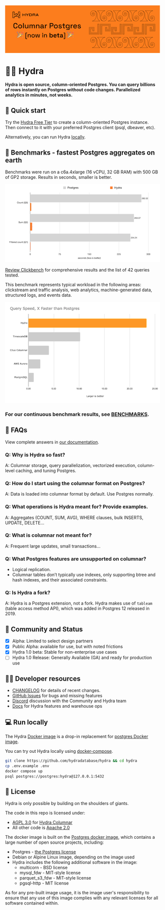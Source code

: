 <div align="center">

[![Hydra - the open source data warehouse](.images/header.png)](https://hydra.so)

</div>

# 🐘🤘 Hydra

**Hydra is open source, column-oriented Postgres. You can query billions of rows instantly on Postgres without code changes. Parallelized analytics in minutes, not weeks.**

## 🚀 Quick start

Try the [Hydra Free Tier](https://dashboard.hydra.so/signup) to create a column-oriented Postgres instance. Then connect to it with your preferred Postgres client (psql, dbeaver, etc).

Alternatively, you can run Hydra [locally](https://github.com/hydradatabase/hydra/blob/jd/readme-1.0-beta/README.md#run-locally).

## 💪 Benchmarks - fastest Postgres aggregates on earth

Benchmarks were run on a c6a.4xlarge (16 vCPU, 32 GB RAM) with 500 GB of GP2 storage.
Results in seconds, smaller is better.

![Hydra - the open source data warehouse](.images/ReadmeBenchmarks.png)

[Review Clickbench](https://tinyurl.com/clickbench) for comprehensive results and the list of 42 queries tested.

This benchmark represents typical workload in the following areas: clickstream and traffic analysis, web analytics, machine-generated data, structured logs, and events data.

![Hydra - the open source data warehouse](.images/FasterthanPG.png)

### For our continuous benchmark results, see [BENCHMARKS](https://github.com/hydradatabase/hydra/blob/main/BENCHMARKS.md).

## 🙋 FAQs

View complete answers in [our documentation](https://docs.hydra.so/concepts/faqs).

### Q: Why is Hydra so fast?

A: Columnar storage, query parallelization, vectorized execution, column-level caching, and tuning Postgres.

### Q: How do I start using the columnar format on Postgres?

A: Data is loaded into columnar format by default. Use Postgres normally.

### Q: What operations is Hydra meant for? Provide examples.

A: Aggregates (COUNT, SUM, AVG), WHERE clauses, bulk INSERTS, UPDATE, DELETE…

### Q: What is columnar not meant for?

A: Frequent large updates, small transactions…

### Q: What Postgres features are unsupported on columnar?

* Logical replication.
* Columnar tables don’t typically use indexes, only supporting btree and hash indexes, and their associated constraints.

### Q: Is Hydra a fork?

A: Hydra is a Postgres extension, not a fork. Hydra makes use of `tableam` (table access method API), which was added in Postgres 12 released in 2019.

## 🤝 Community and Status

- [x] Alpha: Limited to select design partners
- [x] Public Alpha: available for use, but with noted frictions
- [x] Hydra 1.0 beta: Stable for non-enterprise use cases
- [ ] Hydra 1.0 Release: Generally Available (GA) and ready for production use

## :technologist: Developer resources

- [CHANGELOG](https://github.com/hydradatabase/hydra/blob/main/CHANGELOG.md) for details of recent changes.
- [GitHub Issues](https://github.com/hydradatabase/hydra/issues) for bugs and missing features
- [Discord](https://discord.com/invite/zKpVxbXnNY) discussion with the Community and Hydra team
- [Docs](https://docs.hydra.so/) for Hydra features and warehouse ops

## 💻 Run locally

The Hydra [Docker image](https://github.com/hydradatabase/hydra/pkgs/container/hydra) is a drop-in replacement for [postgres Docker image](https://hub.docker.com/_/postgres).

You can try out Hydra locally using [docker-compose](https://docs.docker.com/compose/).

```bash
git clone https://github.com/hydradatabase/hydra && cd hydra
cp .env.example .env
docker compose up
psql postgres://postgres:hydra@127.0.0.1:5432
```

## 📝 License

Hydra is only possible by building on the shoulders of giants.

The code in this repo is licensed under:

- [AGPL 3.0](https://github.com/hydradatabase/hydra/tree/main/columnar/LICENSE) for [Hydra Columnar](https://github.com/hydradatabase/hydra/tree/main/columnar)
- All other code is [Apache 2.0](https://github.com/hydradatabase/hydra/blob/main/LICENSE)

The docker image is built on the [Postgres docker image](https://hub.docker.com/_/postgres/), which contains a large number of open source projects, including:

- Postgres - [the Postgres license](https://www.postgresql.org/about/licence/)
- Debian or Alpine Linux image, depending on the image used
- Hydra includes the following additional software in the image:
    - multicorn - BSD license
    - mysql_fdw - MIT-style license
    - parquet_s3_fdw - MIT-style license
    - pgsql-http - MIT license

As for any pre-built image usage, it is the image user's responsibility to ensure that any use of this image complies with any relevant licenses for all software contained within.
